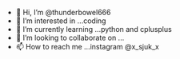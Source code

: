 - 👋 Hi, I’m @thunderbowel666
- 👀 I’m interested in ...coding
- 🌱 I’m currently learning ...python and cplusplus
- 💞️ I’m looking to collaborate on ...
- 📫 How to reach me ...instagram @x_sjuk_x

<!---
thunderbowel666/thunderbowel666 is a ✨ special ✨ repository because its `README.md` (this file) appears on your GitHub profile.
You can click the Preview link to take a look at your changes.
--->
